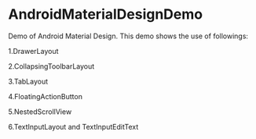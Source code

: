 # AndroidMaterialDesignDemo
Demo of Android Material Design. This demo shows the use of followings:

1.DrawerLayout

2.CollapsingToolbarLayout

3.TabLayout

4.FloatingActionButton

5.NestedScrollView

6.TextInputLayout and TextInputEditText
